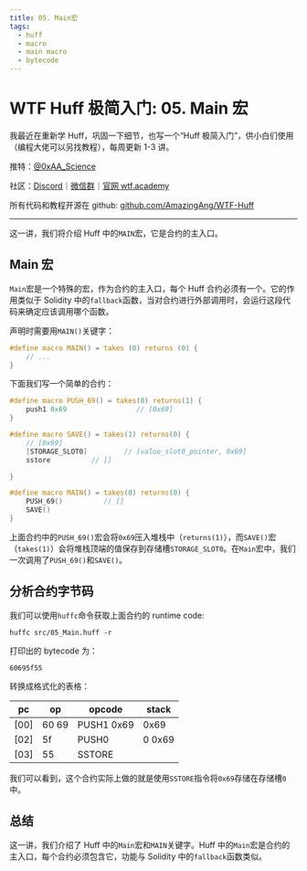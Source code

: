 ```yaml
---
title: 05. Main宏
tags:
  - huff
  - macro
  - main macro
  - bytecode
---
```


# WTF Huff 极简入门: 05. Main 宏

我最近在重新学 Huff，巩固一下细节，也写一个“Huff 极简入门”，供小白们使用（编程大佬可以另找教程），每周更新 1-3 讲。

推特：[@0xAA_Science](https://twitter.com/0xAA_Science)

社区：[Discord](https://discord.gg/5akcruXrsk)｜[微信群](https://docs.google.com/forms/d/e/1FAIpQLSe4KGT8Sh6sJ7hedQRuIYirOoZK_85miz3dw7vA1-YjodgJ-A/viewform?usp=sf_link)｜[官网 wtf.academy](https://wtf.academy)

所有代码和教程开源在 github: [github.com/AmazingAng/WTF-Huff](https://github.com/AmazingAng/WTF-Huff)

---

这一讲，我们将介绍 Huff 中的`MAIN`宏，它是合约的主入口。

## Main 宏

`Main`宏是一个特殊的宏，作为合约的主入口，每个 Huff 合约必须有一个。它的作用类似于 Solidity 中的`fallback`函数，当对合约进行外部调用时，会运行这段代码来确定应该调用哪个函数。

声明时需要用`MAIN()`关键字：

```c
#define macro MAIN() = takes (0) returns (0) {
    // ...
}
```

下面我们写一个简单的合约：

```c
#define macro PUSH_69() = takes(0) returns(1) {
    push1 0x69                 // [0x69]
}

#define macro SAVE() = takes(1) returns(0) {
    // [0x69]
    [STORAGE_SLOT0]         // [value_slot0_pointer, 0x69]
    sstore          // []

}

#define macro MAIN() = takes(0) returns(0) {
    PUSH_69()          // []
    SAVE()
}
```

上面合约中的`PUSH_69()`宏会将`0x69`压入堆栈中（`returns(1)`），而`SAVE()`宏（`takes(1)`）会将堆栈顶端的值保存到存储槽`STORAGE_SLOT0`。在`Main`宏中，我们一次调用了`PUSH_69()`和`SAVE()`。

## 分析合约字节码

我们可以使用`huffc`命令获取上面合约的 runtime code:

```shell
huffc src/05_Main.huff -r
```

打印出的 bytecode 为：

```
60695f55
```

转换成格式化的表格：

| pc   | op    | opcode     | stack  |
| ---- | ----- | ---------- | ------ |
| [00] | 60 69 | PUSH1 0x69 | 0x69   |
| [02] | 5f    | PUSH0      | 0 0x69 |
| [03] | 55    | SSTORE     |        |

我们可以看到，这个合约实际上做的就是使用`SSTORE`指令将`0x69`存储在存储槽`0`中。

## 总结

这一讲，我们介绍了 Huff 中的`Main`宏和`MAIN`关键字。Huff 中的`Main`宏是合约的主入口，每个合约必须包含它，功能与 Solidity 中的`fallback`函数类似。
